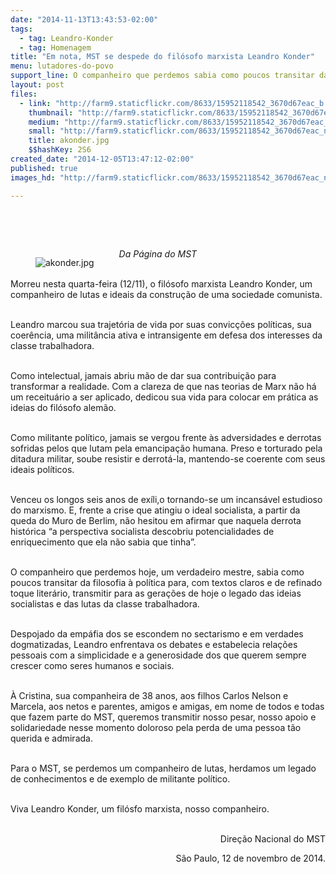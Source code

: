```yaml
---
date: "2014-11-13T13:43:53-02:00"
tags:
  - tag: Leandro-Konder
  - tag: Homenagem
title: "Em nota, MST se despede do filósofo marxista Leandro Konder"
menu: lutadores-do-povo
support_line: O companheiro que perdemos sabia como poucos transitar da filosofia à política.
layout: post
files:
  - link: "http://farm9.staticflickr.com/8633/15952118542_3670d67eac_b.jpg"
    thumbnail: "http://farm9.staticflickr.com/8633/15952118542_3670d67eac_t.jpg"
    medium: "http://farm9.staticflickr.com/8633/15952118542_3670d67eac_z.jpg"
    small: "http://farm9.staticflickr.com/8633/15952118542_3670d67eac_n.jpg"
    title: akonder.jpg
    $$hashKey: 2S6
created_date: "2014-12-05T13:47:12-02:00"
published: true
images_hd: "http://farm9.staticflickr.com/8633/15952118542_3670d67eac_n.jpg"

---
```

<div id="content-header">
<div id="content-title">
<p>&nbsp;</p>

<p>&nbsp;</p>

<figure class="image" style="float:left"><img alt="akonder.jpg" src="http://farm9.staticflickr.com/8633/15952118542_3670d67eac_b.jpg" />
<figcaption></figcaption>
</figure>

<p><em>Da P&aacute;gina do&nbsp;MST&nbsp;</em></p>

<p><br />
Morreu nesta quarta-feira (12/11), o fil&oacute;sofo marxista Leandro Konder, um companheiro de lutas e ideais da constru&ccedil;&atilde;o de uma sociedade comunista.</p>

<p><br />
Leandro marcou sua trajet&oacute;ria de vida por suas convic&ccedil;&otilde;es pol&iacute;ticas, sua coer&ecirc;ncia, uma milit&acirc;ncia ativa e intransigente em defesa dos interesses da classe trabalhadora.</p>

<p><br />
Como intelectual, jamais abriu m&atilde;o de dar sua contribui&ccedil;&atilde;o para transformar a realidade. Com a clareza de que nas teorias de Marx n&atilde;o h&aacute; um receitu&aacute;rio a ser aplicado, dedicou sua vida para colocar em pr&aacute;tica as ideias do fil&oacute;sofo alem&atilde;o.</p>

<p><br />
Como militante pol&iacute;tico, jamais se vergou frente &agrave;s adversidades e derrotas sofridas pelos que lutam pela emancipa&ccedil;&atilde;o humana. Preso e torturado pela ditadura militar, soube resistir e derrot&aacute;-la, mantendo-se coerente com seus ideais pol&iacute;ticos.&nbsp;</p>

<p><br />
Venceu os longos seis anos de ex&iacute;li,o tornando-se um incans&aacute;vel estudioso do marxismo. E, frente a crise que atingiu o ideal socialista, a partir da queda do Muro de Berlim, n&atilde;o hesitou em afirmar que naquela derrota hist&oacute;rica &ldquo;a perspectiva socialista descobriu potencialidades de enriquecimento que ela n&atilde;o sabia que tinha&rdquo;.</p>

<p><br />
O companheiro que perdemos hoje, um verdadeiro mestre, sabia como poucos transitar da filosofia &agrave; pol&iacute;tica para, com textos claros e de refinado toque liter&aacute;rio, transmitir para as gera&ccedil;&otilde;es de hoje o legado das ideias socialistas e das lutas da classe trabalhadora.</p>

<p><br />
Despojado da emp&aacute;fia dos se escondem no sectarismo e em verdades dogmatizadas, Leandro enfrentava os debates e estabelecia rela&ccedil;&otilde;es pessoais com a simplicidade e a generosidade dos que querem sempre crescer como seres humanos e sociais.</p>

<p><br />
&Agrave; Cristina, sua companheira de 38 anos, aos filhos Carlos Nelson e Marcela, aos netos e parentes, amigos e amigas, em nome de todos e todas que fazem parte do MST, queremos transmitir nosso pesar, nosso apoio e solidariedade nesse momento doloroso pela perda de uma pessoa t&atilde;o querida e admirada.</p>

<p><br />
Para o MST, se perdemos um companheiro de lutas, herdamos um legado de conhecimentos e de exemplo de militante pol&iacute;tico.</p>

<p><br />
Viva Leandro Konder, um fil&oacute;sfo marxista, nosso companheiro.</p>

<p style="text-align: right;"><br />
Dire&ccedil;&atilde;o Nacional do MST</p>

<p style="text-align: right;">S&atilde;o Paulo, 12 de novembro de 2014.</p>
</div>
</div>
